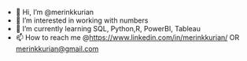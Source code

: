 - 👋 Hi, I’m @merinkkurian
- 👀 I’m interested in working with numbers
- 🌱 I’m currently learning SQL, Python,R, PowerBI, Tableau
- 📫 How to reach me @https://www.linkedin.com/in/merinkkurian/ OR merinkkurian@gmail.com

<!---
merinkkurian/merinkkurian is a ✨ special ✨ repository because its `README.md` (this file) appears on your GitHub profile.
You can click the Preview link to take a look at your changes.
--->

